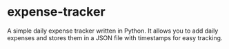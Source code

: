 # expense-tracker
A simple daily expense tracker written in Python.   It allows you to add daily expenses and stores them in a JSON file with timestamps for easy tracking.
